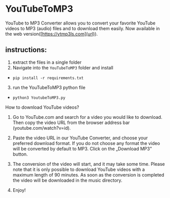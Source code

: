 # YouTubeToMP3


YouTube to MP3 Converter allows you to convert your favorite YouTube videos to MP3 (audio)  files and to download them easily. Now available in the web version([https://ytmp3ls.com](url)).

## instructions:

1. extract the files in a single folder
2. Navigate into the ```YouTubeToMP3``` folder and install
- ```pip install -r requirements.txt```
3. run the YouTubeToMP3 python file
- ```python3 YoutubeToMP3.py ```


How to download YouTube videos?
1. Go to YouTube.com and search for a video you would like to download. Then copy the video URL from the browser address bar (youtube.com/watch?v=id).

2. Paste the video URL in our YouTube Converter, and choose your preferred download format. If you do not choose any format the video will be converted by default to MP3. Click on the „Download MP3” button.

3. The conversion of the video will start, and it may take some time. Please note that it is only possible to download YouTube videos with a maximum length of 90 minutes. As soon as the conversion is completed the video will be downloaded in the music directory.

4. Enjoy!
